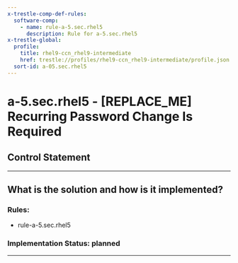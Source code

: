 ```yaml
---
x-trestle-comp-def-rules:
  software-comp:
    - name: rule-a-5.sec.rhel5
      description: Rule for a-5.sec.rhel5
x-trestle-global:
  profile:
    title: rhel9-ccn_rhel9-intermediate
    href: trestle://profiles/rhel9-ccn_rhel9-intermediate/profile.json
  sort-id: a-05.sec.rhel5
---
```


# a-5.sec.rhel5 - \[REPLACE_ME\] Recurring Password Change Is Required

## Control Statement

______________________________________________________________________

## What is the solution and how is it implemented?

<!-- For implementation status enter one of: implemented, partial, planned, alternative, not-applicable -->

<!-- Note that the list of rules under ### Rules: is read-only and changes will not be captured after assembly to JSON -->

<!-- Add control implementation description here for control: a-5.sec.rhel5 -->

### Rules:

  - rule-a-5.sec.rhel5

### Implementation Status: planned

______________________________________________________________________
